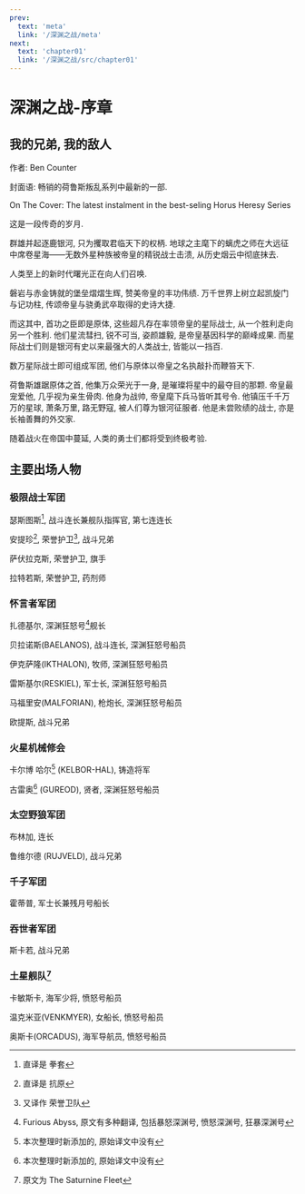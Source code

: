 ```yaml
---
prev:
  text: 'meta'
  link: '/深渊之战/meta'
next:
  text: 'chapter01'
  link: '/深渊之战/src/chapter01'
---
```


# 深渊之战-序章

## 我的兄弟, 我的敌人

作者: Ben Counter

封面语: 畅销的荷鲁斯叛乱系列中最新的一部.

On The Cover: The latest instalment in the best-seling Horus Heresy Series

这是一段传奇的岁月.

群雄并起逐鹿银河, 只为攫取君临天下的权柄. 地球之主麾下的螭虎之师在大远征中席卷星海——无数外星种族被帝皇的精锐战士击溃, 从历史烟云中彻底抹去.

人类至上的新时代曙光正在向人们召唤.

磐岩与赤金铸就的堡垒熠熠生辉, 赞美帝皇的丰功伟绩. 万千世界上树立起凯旋门与记功柱, 传颂帝皇与骁勇武卒取得的史诗大捷.

而这其中, 首功之臣即是原体, 这些超凡存在率领帝皇的星际战士, 从一个胜利走向另一个胜利. 他们星流彗扫, 锐不可当, 姿颜雄毅, 是帝皇基因科学的巅峰成果. 而星际战士们则是银河有史以来最强大的人类战士, 皆能以一挡百.

数万星际战士即可组成军团, 他们与原体以帝皇之名执敲扑而鞭笞天下.

荷鲁斯雄踞原体之首, 他集万众荣光于一身, 是璀璨将星中的最夺目的那颗. 帝皇最宠爱他, 几乎视为亲生骨肉. 他身为战帅, 帝皇麾下兵马皆听其号令. 他镇压千千万万的星球, 萧条万里, 路无野寇, 被人们尊为银河征服者. 他是未尝败绩的战士, 亦是长袖善舞的外交家.

随着战火在帝国中蔓延, 人类的勇士们都将受到终极考验.

## 主要出场人物

### 极限战士军团

瑟斯图斯[^1], 战斗连长兼舰队指挥官, 第七连连长

安提珍[^2], 荣誉护卫[^3], 战斗兄弟

萨伏拉克斯, 荣誉护卫, 旗手

拉特若斯, 荣誉护卫, 药剂师

[^1]: 直译是 拳套

[^2]: 直译是 抗原

[^3]: 又译作 荣誉卫队

### 怀言者军团

扎德基尔, 深渊狂怒号[^4]舰长

贝拉诺斯(BAELANOS), 战斗连长, 深渊狂怒号船员

伊克萨隆(IKTHALON), 牧师, 深渊狂怒号船员

雷斯基尔(RESKIEL), 军士长, 深渊狂怒号船员

马福里安(MALFORIAN), 枪炮长, 深渊狂怒号船员

欧提斯, 战斗兄弟

[^4]: Furious Abyss, 原文有多种翻译, 包括暴怒深渊号, 愤怒深渊号, 狂暴深渊号

### 火星机械修会

卡尔博 哈尔[^5] (KELBOR-HAL), 铸造将军

古雷奥[^5] (GUREOD), 贤者, 深渊狂怒号船员

[^5]: 本次整理时新添加的, 原始译文中没有

### 太空野狼军团

布林加, 连长

鲁维尔德 (RUJVELD), 战斗兄弟

### 千子军团

霍蒂普, 军士长兼残月号船长

### 吞世者军团

斯卡若, 战斗兄弟

### 土星舰队[^6]

卡敏斯卡, 海军少将, 愤怒号船员

温克米亚(VENKMYER), 女船长, 愤怒号船员

奥斯卡(ORCADUS), 海军导航员, 愤怒号船员

[^6]: 原文为 The Saturnine Fleet
